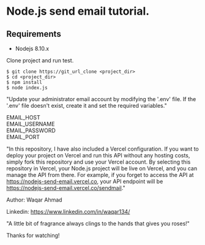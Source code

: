 # Node.js send email tutorial.

## Requirements

* Nodejs 8.10.x

Clone project and run test.

```
$ git clone https://git_url_clone <project_dir>
$ cd <project_dir>
$ npm install
$ node index.js
```

"Update your administrator email account by modifying the '.env' file. If the '.env' file doesn't exist, create it and set the required variables." <br>

EMAIL_HOST <br>
EMAIL_USERNAME<br>
EMAIL_PASSWORD<br>
EMAIL_PORT<br>

"In this repository, I have also included a Vercel configuration. If you want to deploy your project on Vercel and run this API without any hosting costs, simply fork this repository and use your Vercel account. By selecting this repository in Vercel, your Node.js project will be live on Vercel, and you can manage the API from there. For example, if you forget to access the API at https://nodejs-send-email.vercel.co, your API endpoint will be https://nodejs-send-email.vercel.co/sendmail."

Author: Waqar Ahmad

Linkedin: https://www.linkedin.com/in/waqar134/

"A little bit of fragrance always clings to the hands that gives you roses!"

Thanks for watching!

